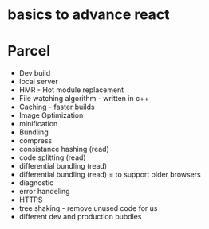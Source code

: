 # basics to advance react

# Parcel

- Dev build
- local server
- HMR - Hot module replacement
- File watching algorithm - written in c++
- Caching - faster builds
- Image Optimization
- minification
- Bundling
- compress
- consistance hashing (read)
- code splitting (read)
- differential bundling (read)
- differential bundling (read) = to support older browsers
- diagnostic
- error handeling
- HTTPS
- tree shaking - remove unused code for us
- different dev and production bubdles
